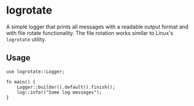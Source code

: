 # logrotate

A simple logger that prints all messages with a readable output format and with file rotate functionality. The file rotation works similar to Linux's `logrotate` utility.


## Usage
```
use logrotate::Logger;

fn main() {
    Logger::builder().default().finish();
    log::info!("Some log messages");
}
```